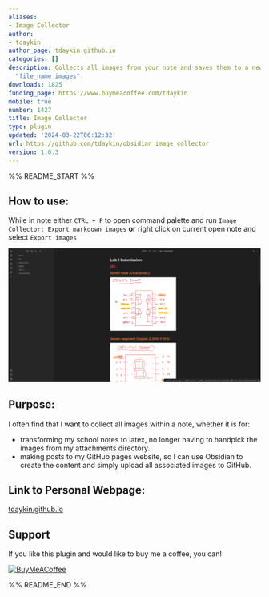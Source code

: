 ```yaml
---
aliases:
- Image Collector
author:
- tdaykin
author_page: tdaykin.github.io
categories: []
description: Collects all images from your note and saves them to a new folder called
  "file_name images".
downloads: 1825
funding_page: https://www.buymeacoffee.com/tdaykin
mobile: true
number: 1427
title: Image Collector
type: plugin
updated: '2024-03-22T06:12:32'
url: https://github.com/tdaykin/obsidian_image_collector
version: 1.0.3
---
```


%% README_START %%

## How to use:

While in note either `CTRL + P` to open command palette and run `Image Collector: Export markdown images` **or** right click on current open note and select `Export images`

![Demo](https://raw.githubusercontent.com/tdaykin/obsidian_image_collector/HEAD//imagecollector.gif)

## Purpose:

I often find that I want to collect all images within a note, whether it is for:

- transforming my school notes to latex, no longer having to handpick the images from my attachments directory.
- making posts to my GitHub pages website, so I can use Obsidian to create the content and simply upload all associated images to GitHub.

## Link to Personal Webpage:

[tdaykin.github.io](https://tdaykin.github.io)

## Support

If you like this plugin and would like to buy me a coffee, you can!

[<img src="https://cdn.buymeacoffee.com/buttons/v2/default-blue.png" alt="BuyMeACoffee" width="100">](https://www.buymeacoffee.com/tdaykin)




%% README_END %%